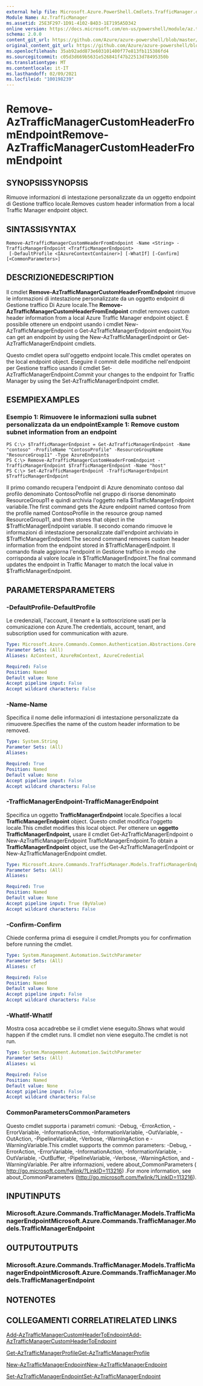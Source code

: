 ```yaml
---
external help file: Microsoft.Azure.PowerShell.Cmdlets.TrafficManager.dll-Help.xml
Module Name: Az.TrafficManager
ms.assetid: 25E3F297-1D91-4102-B4D3-1E7195A5D342
online version: https://docs.microsoft.com/en-us/powershell/module/az.trafficmanager/remove-aztrafficmanagercustomheaderfromendpoint
schema: 2.0.0
content_git_url: https://github.com/Azure/azure-powershell/blob/master/src/TrafficManager/TrafficManager/help/Remove-AzTrafficManagerCustomHeaderFromEndpoint.md
original_content_git_url: https://github.com/Azure/azure-powershell/blob/master/src/TrafficManager/TrafficManager/help/Remove-AzTrafficManagerCustomHeaderFromEndpoint.md
ms.openlocfilehash: 35ab92add873e603101400f77e813fb115386fd4
ms.sourcegitcommit: c05d3d669b5631e526841f47b22513d78495350b
ms.translationtype: MT
ms.contentlocale: it-IT
ms.lasthandoff: 02/09/2021
ms.locfileid: "100198239"
---
```

# <span data-ttu-id="5f19f-101">Remove-AzTrafficManagerCustomHeaderFromEndpoint</span><span class="sxs-lookup"><span data-stu-id="5f19f-101">Remove-AzTrafficManagerCustomHeaderFromEndpoint</span></span>

## <span data-ttu-id="5f19f-102">SYNOPSIS</span><span class="sxs-lookup"><span data-stu-id="5f19f-102">SYNOPSIS</span></span>
<span data-ttu-id="5f19f-103">Rimuove informazioni di intestazione personalizzate da un oggetto endpoint di Gestione traffico locale.</span><span class="sxs-lookup"><span data-stu-id="5f19f-103">Removes custom header information from a local Traffic Manager endpoint object.</span></span>

## <span data-ttu-id="5f19f-104">SINTASSI</span><span class="sxs-lookup"><span data-stu-id="5f19f-104">SYNTAX</span></span>

```
Remove-AzTrafficManagerCustomHeaderFromEndpoint -Name <String> -TrafficManagerEndpoint <TrafficManagerEndpoint>
 [-DefaultProfile <IAzureContextContainer>] [-WhatIf] [-Confirm] [<CommonParameters>]
```

## <span data-ttu-id="5f19f-105">DESCRIZIONE</span><span class="sxs-lookup"><span data-stu-id="5f19f-105">DESCRIPTION</span></span>
<span data-ttu-id="5f19f-106">Il cmdlet **Remove-AzTrafficManagerCustomHeaderFromEndpoint** rimuove le informazioni di intestazione personalizzate da un oggetto endpoint di Gestione traffico Di Azure locale.</span><span class="sxs-lookup"><span data-stu-id="5f19f-106">The **Remove-AzTrafficManagerCustomHeaderFromEndpoint** cmdlet removes custom header information from a local Azure Traffic Manager endpoint object.</span></span>
<span data-ttu-id="5f19f-107">È possibile ottenere un endpoint usando i cmdlet New-AzTrafficManagerEndpoint o Get-AzTrafficManagerEndpoint endpoint.</span><span class="sxs-lookup"><span data-stu-id="5f19f-107">You can get an endpoint by using the New-AzTrafficManagerEndpoint or Get-AzTrafficManagerEndpoint cmdlets.</span></span>

<span data-ttu-id="5f19f-108">Questo cmdlet opera sull'oggetto endpoint locale.</span><span class="sxs-lookup"><span data-stu-id="5f19f-108">This cmdlet operates on the local endpoint object.</span></span>
<span data-ttu-id="5f19f-109">Eseguire il commit delle modifiche nell'endpoint per Gestione traffico usando il cmdlet Set-AzTrafficManagerEndpoint.</span><span class="sxs-lookup"><span data-stu-id="5f19f-109">Commit your changes to the endpoint for Traffic Manager by using the Set-AzTrafficManagerEndpoint cmdlet.</span></span>

## <span data-ttu-id="5f19f-110">ESEMPI</span><span class="sxs-lookup"><span data-stu-id="5f19f-110">EXAMPLES</span></span>

### <span data-ttu-id="5f19f-111">Esempio 1: Rimuovere le informazioni sulla subnet personalizzata da un endpoint</span><span class="sxs-lookup"><span data-stu-id="5f19f-111">Example 1: Remove custom subnet information from an endpoint</span></span>
```
PS C:\> $TrafficManagerEndpoint = Get-AzTrafficManagerEndpoint -Name "contoso" -ProfileName "ContosoProfile" -ResourceGroupName "ResourceGroup11" -Type AzureEndpoints
PS C:\> Remove-AzTrafficManagerCustomHeaderFromEndpoint -TrafficManagerEndpoint $TrafficManagerEndpoint -Name "host"
PS C:\> Set-AzTrafficManagerEndpoint -TrafficManagerEndpoint $TrafficManagerEndpoint
```

<span data-ttu-id="5f19f-112">Il primo comando recupera l'endpoint di Azure denominato contoso dal profilo denominato ContosoProfile nel gruppo di risorse denominato ResourceGroup11 e quindi archivia l'oggetto nella $TrafficManagerEndpoint variabile.</span><span class="sxs-lookup"><span data-stu-id="5f19f-112">The first command gets the Azure endpoint named contoso from the profile named ContosoProfile in the resource group named ResourceGroup11, and then stores that object in the $TrafficManagerEndpoint variable.</span></span>
<span data-ttu-id="5f19f-113">Il secondo comando rimuove le informazioni di intestazione personalizzate dall'endpoint archiviato in $TrafficManagerEndpoint.</span><span class="sxs-lookup"><span data-stu-id="5f19f-113">The second command removes custom header information from the endpoint stored in $TrafficManagerEndpoint.</span></span>
<span data-ttu-id="5f19f-114">Il comando finale aggiorna l'endpoint in Gestione traffico in modo che corrisponda al valore locale in $TrafficManagerEndpoint.</span><span class="sxs-lookup"><span data-stu-id="5f19f-114">The final command updates the endpoint in Traffic Manager to match the local value in $TrafficManagerEndpoint.</span></span>

## <span data-ttu-id="5f19f-115">PARAMETERS</span><span class="sxs-lookup"><span data-stu-id="5f19f-115">PARAMETERS</span></span>

### <span data-ttu-id="5f19f-116">-DefaultProfile</span><span class="sxs-lookup"><span data-stu-id="5f19f-116">-DefaultProfile</span></span>
<span data-ttu-id="5f19f-117">Le credenziali, l'account, il tenant e la sottoscrizione usati per la comunicazione con Azure.</span><span class="sxs-lookup"><span data-stu-id="5f19f-117">The credentials, account, tenant, and subscription used for communication with azure.</span></span>

```yaml
Type: Microsoft.Azure.Commands.Common.Authentication.Abstractions.Core.IAzureContextContainer
Parameter Sets: (All)
Aliases: AzContext, AzureRmContext, AzureCredential

Required: False
Position: Named
Default value: None
Accept pipeline input: False
Accept wildcard characters: False
```

### <span data-ttu-id="5f19f-118">-Name</span><span class="sxs-lookup"><span data-stu-id="5f19f-118">-Name</span></span>
<span data-ttu-id="5f19f-119">Specifica il nome delle informazioni di intestazione personalizzate da rimuovere.</span><span class="sxs-lookup"><span data-stu-id="5f19f-119">Specifies the name of the custom header information to be removed.</span></span>

```yaml
Type: System.String
Parameter Sets: (All)
Aliases:

Required: True
Position: Named
Default value: None
Accept pipeline input: False
Accept wildcard characters: False
```

### <span data-ttu-id="5f19f-120">-TrafficManagerEndpoint</span><span class="sxs-lookup"><span data-stu-id="5f19f-120">-TrafficManagerEndpoint</span></span>
<span data-ttu-id="5f19f-121">Specifica un oggetto **TrafficManagerEndpoint** locale.</span><span class="sxs-lookup"><span data-stu-id="5f19f-121">Specifies a local **TrafficManagerEndpoint** object.</span></span>
<span data-ttu-id="5f19f-122">Questo cmdlet modifica l'oggetto locale.</span><span class="sxs-lookup"><span data-stu-id="5f19f-122">This cmdlet modifies this local object.</span></span>
<span data-ttu-id="5f19f-123">Per ottenere un **oggetto TrafficManagerEndpoint,** usare il cmdlet Get-AzTrafficManagerEndpoint o New-AzTrafficManagerEndpoint TrafficManagerEndpoint.</span><span class="sxs-lookup"><span data-stu-id="5f19f-123">To obtain a **TrafficManagerEndpoint** object, use the Get-AzTrafficManagerEndpoint or New-AzTrafficManagerEndpoint cmdlet.</span></span>

```yaml
Type: Microsoft.Azure.Commands.TrafficManager.Models.TrafficManagerEndpoint
Parameter Sets: (All)
Aliases:

Required: True
Position: Named
Default value: None
Accept pipeline input: True (ByValue)
Accept wildcard characters: False
```

### <span data-ttu-id="5f19f-124">-Confirm</span><span class="sxs-lookup"><span data-stu-id="5f19f-124">-Confirm</span></span>
<span data-ttu-id="5f19f-125">Chiede conferma prima di eseguire il cmdlet.</span><span class="sxs-lookup"><span data-stu-id="5f19f-125">Prompts you for confirmation before running the cmdlet.</span></span>

```yaml
Type: System.Management.Automation.SwitchParameter
Parameter Sets: (All)
Aliases: cf

Required: False
Position: Named
Default value: None
Accept pipeline input: False
Accept wildcard characters: False
```

### <span data-ttu-id="5f19f-126">-WhatIf</span><span class="sxs-lookup"><span data-stu-id="5f19f-126">-WhatIf</span></span>
<span data-ttu-id="5f19f-127">Mostra cosa accadrebbe se il cmdlet viene eseguito.</span><span class="sxs-lookup"><span data-stu-id="5f19f-127">Shows what would happen if the cmdlet runs.</span></span> <span data-ttu-id="5f19f-128">Il cmdlet non viene eseguito.</span><span class="sxs-lookup"><span data-stu-id="5f19f-128">The cmdlet is not run.</span></span>

```yaml
Type: System.Management.Automation.SwitchParameter
Parameter Sets: (All)
Aliases: wi

Required: False
Position: Named
Default value: None
Accept pipeline input: False
Accept wildcard characters: False
```

### <span data-ttu-id="5f19f-129">CommonParameters</span><span class="sxs-lookup"><span data-stu-id="5f19f-129">CommonParameters</span></span>
<span data-ttu-id="5f19f-130">Questo cmdlet supporta i parametri comuni: -Debug, -ErrorAction, -ErrorVariable, -InformationAction, -InformationVariable, -OutVariable, -OutAction, -PipelineVariable, -Verbose, -WarningAction e -WarningVariable.</span><span class="sxs-lookup"><span data-stu-id="5f19f-130">This cmdlet supports the common parameters: -Debug, -ErrorAction, -ErrorVariable, -InformationAction, -InformationVariable, -OutVariable, -OutBuffer, -PipelineVariable, -Verbose, -WarningAction, and -WarningVariable.</span></span> <span data-ttu-id="5f19f-131">Per altre informazioni, vedere about_CommonParameters ( http://go.microsoft.com/fwlink/?LinkID=113216) .</span><span class="sxs-lookup"><span data-stu-id="5f19f-131">For more information, see about_CommonParameters (http://go.microsoft.com/fwlink/?LinkID=113216).</span></span>

## <span data-ttu-id="5f19f-132">INPUT</span><span class="sxs-lookup"><span data-stu-id="5f19f-132">INPUTS</span></span>

### <span data-ttu-id="5f19f-133">Microsoft.Azure.Commands.TrafficManager.Models.TrafficManagerEndpoint</span><span class="sxs-lookup"><span data-stu-id="5f19f-133">Microsoft.Azure.Commands.TrafficManager.Models.TrafficManagerEndpoint</span></span>

## <span data-ttu-id="5f19f-134">OUTPUT</span><span class="sxs-lookup"><span data-stu-id="5f19f-134">OUTPUTS</span></span>

### <span data-ttu-id="5f19f-135">Microsoft.Azure.Commands.TrafficManager.Models.TrafficManagerEndpoint</span><span class="sxs-lookup"><span data-stu-id="5f19f-135">Microsoft.Azure.Commands.TrafficManager.Models.TrafficManagerEndpoint</span></span>

## <span data-ttu-id="5f19f-136">NOTE</span><span class="sxs-lookup"><span data-stu-id="5f19f-136">NOTES</span></span>

## <span data-ttu-id="5f19f-137">COLLEGAMENTI CORRELATI</span><span class="sxs-lookup"><span data-stu-id="5f19f-137">RELATED LINKS</span></span>

[<span data-ttu-id="5f19f-138">Add-AzTrafficManagerCustomHeaderToEndpoint</span><span class="sxs-lookup"><span data-stu-id="5f19f-138">Add-AzTrafficManagerCustomHeaderToEndpoint</span></span>](./Add-AzTrafficManagerCustomHeaderToEndpoint.md)

[<span data-ttu-id="5f19f-139">Get-AzTrafficManagerProfile</span><span class="sxs-lookup"><span data-stu-id="5f19f-139">Get-AzTrafficManagerProfile</span></span>](./Get-AzTrafficManagerEndpoint.md)

[<span data-ttu-id="5f19f-140">New-AzTrafficManagerEndpoint</span><span class="sxs-lookup"><span data-stu-id="5f19f-140">New-AzTrafficManagerEndpoint</span></span>](./New-AzTrafficManagerEndpoint.md)

[<span data-ttu-id="5f19f-141">Set-AzTrafficManagerEndpoint</span><span class="sxs-lookup"><span data-stu-id="5f19f-141">Set-AzTrafficManagerEndpoint</span></span>](./Set-AzTrafficManagerEndpoint.md)
